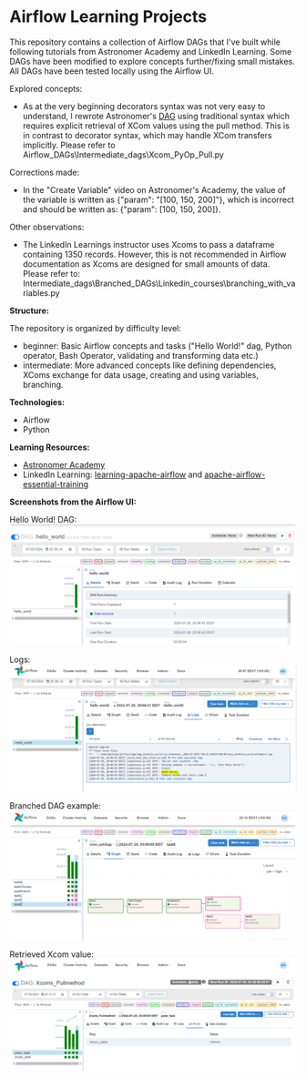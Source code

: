 # Airflow Learning Projects

This repository contains a collection of Airflow DAGs that I've built while following tutorials from Astronomer Academy and LinkedIn Learning. Some DAGs have been modified to explore concepts further/fixing small mistakes. All DAGs have been tested locally using the Airflow UI.

Explored concepts:
* As at the very beginning decorators syntax was not very easy to understand, I rewrote Astronomer's [DAG](https://academy.astronomer.io/path/airflow-101/astro-runtime-xcoms-101/1189671) using traditional syntax which requires explicit retrieval of XCom values using the pull method. This is in contrast to decorator syntax, which may handle XCom transfers implicitly.
Please refer to Airflow_DAGs\Intermediate_dags\Xcom_PyOp_Pull.py

Corrections made:
* In the "Create Variable" video on Astronomer's Academy, the value of the variable is written as {"param": "[100, 150, 200]"}, which is incorrect and should be written as: {"param": [100, 150, 200]}.

Other observations:
* The LinkedIn Learnings instructor uses Xcoms to pass a dataframe containing 1350 records. However, this is not recommended in Airflow documentation as Xcoms are designed for small amounts of data. 
Please refer to: Intermediate_dags\Branched_DAGs\Linkedin_courses\branching_with_variables.py

**Structure:**

The repository is organized by difficulty level:
* beginner: Basic Airflow concepts and tasks ("Hello World!" dag, Python operator, Bash Operator, validating and transforming data etc.)
* intermediate: More advanced concepts like defining dependencies, XComs exchange for data usage, creating and using variables, branching.

**Technologies:**

* Airflow
* Python

**Learning Resources:**

* [Astronomer Academy](https://academy.astronomer.io/path/airflow-101) 
* LinkedIn Learning:
    [learning-apache-airflow](https://www.linkedin.com/learning/learning-apache-airflow) and [apache-airflow-essential-training](https://www.linkedin.com/learning/apache-airflow-essential-training)

**Screenshots from the Airflow UI:**

Hello World! DAG:
![alt text](hello_world_dag.PNG)

Logs:
![alt text](hello_world_dag_logs.PNG)

Branched DAG example:
![alt text](catch_up.PNG)

Retrieved Xcom value:
![alt text](xcoms_pull.PNG)
